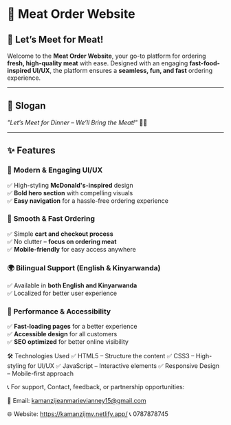 # 🥩 Meat Order Website  

## 🍖 Let’s Meet for Meat!  

Welcome to the **Meat Order Website**, your go-to platform for ordering **fresh, high-quality meat** with ease. Designed with an engaging **fast-food-inspired UI/UX**, the platform ensures a **seamless, fun, and fast** ordering experience.  

---

## 📌 Slogan  

_"Let’s Meet for Dinner – We’ll Bring the Meat!"_ 🍖🔥  
 

---

## ✨ Features  

### 🎨 **Modern & Engaging UI/UX**  
✅ High-styling **McDonald's-inspired** design  
✅ **Bold hero section** with compelling visuals  
✅ **Easy navigation** for a hassle-free ordering experience  

### 🛒 **Smooth & Fast Ordering**  
✅ Simple **cart and checkout process**  
✅ No clutter – **focus on ordering meat**  
✅ **Mobile-friendly** for easy access anywhere  

### 🌍 **Bilingual Support** (English & Kinyarwanda)  
✅ Available in **both English and Kinyarwanda**  
✅ Localized for better user experience  

### 🚀 **Performance & Accessibility**  
✅ **Fast-loading pages** for a better experience  
✅ **Accessible design** for all customers  
✅ **SEO optimized** for better online visibility  
  
🛠️ Technologies Used
✅ HTML5 – Structure the content
✅ CSS3 – High-styling for UI/UX
✅ JavaScript – Interactive elements
✅ Responsive Design – Mobile-first approach

📞 
For support, Contact, feedback, or partnership opportunities:

📧 Email: kamanzijeanmarievianney15@gmail.com
 
🌐 Website: https://kamanzijmv.netlify.app/
📞 0787878745







